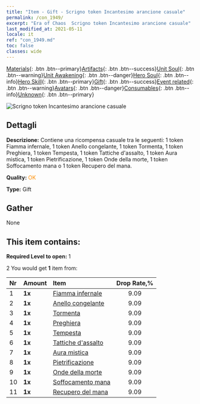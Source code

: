 ```yaml
---
title: "Item - Gift - Scrigno token Incantesimo arancione casuale"
permalink: /con_1949/
excerpt: "Era of Chaos  Scrigno token Incantesimo arancione casuale"
last_modified_at: 2021-05-11
locale: it
ref: "con_1949.md"
toc: false
classes: wide
---
```

 [Materials](/ItemsIT/){: .btn .btn--primary}[Artifacts](/ItemsIT/Artifacts/){: .btn .btn--success}[Unit Soul](/ItemsIT/UnitSoul/){: .btn .btn--warning}[Unit Awakening](/ItemsIT/UnitAwakening/){: .btn .btn--danger}[Hero Soul](/ItemsIT/HeroSoul/){: .btn .btn--info}[Hero Skill](/ItemsIT/HeroSkill/){: .btn .btn--primary}[Gift](/ItemsIT/Gift/){: .btn .btn--success}[Event related](/ItemsIT/Events/){: .btn .btn--warning}[Avatars](/ItemsIT/Avatars/){: .btn .btn--danger}[Consumables](/ItemsIT/Consumables/){: .btn .btn--info}[Unknown](/ItemsIT/Unknown/){: .btn .btn--primary}

 ![Scrigno token Incantesimo arancione casuale](/images/t/i_7012.png)

## Dettagli
 **Descrizione:** Contiene una ricompensa casuale tra le seguenti: 1 token Fiamma infernale, 1 token Anello congelante, 1 token Tormenta, 1 token Preghiera, 1 token Tempesta, 1 token Tattiche d'assalto, 1 token Aura mistica, 1 token Pietrificazione, 1 token Onde della morte, 1 token Soffocamento mana o 1 token Recupero del mana.

 **Quality:** <span style="color: #FF8C00">OK</span>

 **Type:** Gift

## Gather

  None

## This item contains:

 **Required Level to open:** 1

 2 You would get **1** item  from:

  | Nr | Amount |     Item    | Drop Rate,% |
  |:---|:-------|:------------|:---------:|
  | 1 |  **1x** | [Fiamma infernale](/ItemsIT/her_406/) | 9.09 | 
  | 2 |  **1x** | [Anello congelante](/ItemsIT/her_421/) | 9.09 | 
  | 3 |  **1x** | [Tormenta](/ItemsIT/her_423/) | 9.09 | 
  | 4 |  **1x** | [Preghiera](/ItemsIT/her_432/) | 9.09 | 
  | 5 |  **1x** | [Tempesta](/ItemsIT/her_445/) | 9.09 | 
  | 6 |  **1x** | [Tattiche d'assalto](/ItemsIT/her_450/) | 9.09 | 
  | 7 |  **1x** | [Aura mistica](/ItemsIT/her_470/) | 9.09 | 
  | 8 |  **1x** | [Pietrificazione](/ItemsIT/her_471/) | 9.09 | 
  | 9 |  **1x** | [Onde della morte](/ItemsIT/her_456/) | 9.09 | 
  | 10 |  **1x** | [Soffocamento mana](/ItemsIT/her_480/) | 9.09 | 
  | 11 |  **1x** | [Recupero del mana](/ItemsIT/her_482/) | 9.09 | 

